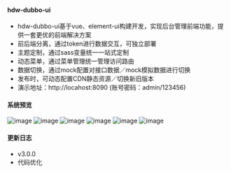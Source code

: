 #### hdw-dubbo-ui
- hdw-dubbo-ui基于vue、element-ui构建开发，实现后台管理前端功能，提供一套更优的前端解决方案
- 前后端分离，通过token进行数据交互，可独立部署
- 主题定制，通过sass变量统一一站式定制
- 动态菜单，通过菜单管理统一管理访问路由
- 数据切换，通过mock配置对接口数据／mock模拟数据进行切换
- 发布时，可动态配置CDN静态资源／切换新旧版本
- 演示地址：http://locahost:8090 (账号密码：admin/123456)



#### 系统预览
![image](https://github.com/JacksonTu/hdw-dubbo/blob/master/docs/img/QQ%E6%88%AA%E5%9B%BE20181219204905.png)
![image](https://github.com/JacksonTu/hdw-dubbo/blob/master/docs/img/QQ%E6%88%AA%E5%9B%BE20181219210136.png)
![image](https://github.com/JacksonTu/hdw-dubbo/blob/master/docs/img/QQ%E6%88%AA%E5%9B%BE20181219210150.png)
![image](https://github.com/JacksonTu/hdw-dubbo/blob/master/docs/img/QQ%E6%88%AA%E5%9B%BE20181219210210.png)
![image](https://github.com/JacksonTu/hdw-dubbo/blob/master/docs/img/QQ%E6%88%AA%E5%9B%BE20181219210441.png)
![image](https://github.com/JacksonTu/hdw-dubbo/blob/master/docs/img/hdw-dubbo%E6%8A%80%E6%9C%AF%E4%BA%A4%E6%B5%81%E7%BE%A4%E7%BE%A4%E4%BA%8C%E7%BB%B4%E7%A0%81.png)



#### 更新日志
+ v3.0.0
 + 代码优化
